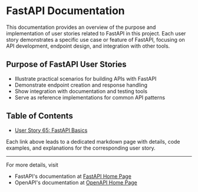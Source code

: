 # FastAPI Documentation

This documentation provides an overview of the purpose and implementation of user stories related to FastAPI in this project. Each user story demonstrates a specific use case or feature of FastAPI, focusing on API development, endpoint design, and integration with other tools.

## Purpose of FastAPI User Stories
- Illustrate practical scenarios for building APIs with FastAPI
- Demonstrate endpoint creation and response handling
- Show integration with documentation and testing tools
- Serve as reference implementations for common API patterns

## Table of Contents

- [User Story 65: FastAPI Basics](/FastAPI-Concepts/User-Story-65-FastAPI-Basics)

Each link above leads to a dedicated markdown page with details, code examples, and explanations for the corresponding user story.

---
For more details, visit 
 - FastAPI's documentation at [FastAPI Home Page](https://fastapi.tiangolo.com/)
 - OpenAPI's documentation at [OpenAPI Home Page](https://learn.openapis.org/)
